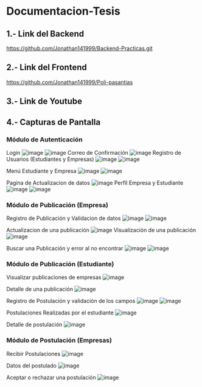 # Documentacion-Tesis

## 1.- Link del Backend
https://github.com/Jonathan141999/Backend-Practicas.git
## 2.- Link del Frontend
https://github.com/Jonathan141999/Poli-pasantias
## 3.- Link de Youtube

## 4.- Capturas de Pantalla

### Módulo de Autenticación
Login
![image](https://user-images.githubusercontent.com/66144899/131281177-d4e7623f-5f71-4a56-85b8-f224d34c884b.png)
![image](https://user-images.githubusercontent.com/66144899/131281236-63fc551a-c96a-4170-8621-a0e0678d26d5.png)
Correo de Confirmación
![image](https://user-images.githubusercontent.com/66144899/131281274-5055d0f0-7af6-4ed7-9f99-98f703ca00d4.png)
Registro de Usuarios (Estudiantes y Empresas)
![image](https://user-images.githubusercontent.com/66144899/131281334-a49158a3-ad2c-46ee-9877-147fb4823234.png)
![image](https://user-images.githubusercontent.com/66144899/131281380-38c0ce0d-569d-45ae-bdde-0c949580ad7e.png)

Menú Estudiante y Empresa
![image](https://user-images.githubusercontent.com/66144899/131281628-e033c424-b0d7-42f2-84f1-db213eaa0de6.png)
![image](https://user-images.githubusercontent.com/66144899/131281658-76f4862e-eee1-47d6-9430-1179520e0d7f.png)

Pagina de Actualizacion de datos
![image](https://user-images.githubusercontent.com/66144899/131281885-350ee366-d607-466b-8288-75dea7e45fae.png)
Perfil Empresa y Estudiante
![image](https://user-images.githubusercontent.com/66144899/131282155-654f8642-17db-4aa9-a883-b006cdbda2f4.png)
![image](https://user-images.githubusercontent.com/66144899/131282187-3e22c305-bdf0-4540-9cbc-345a02d6c73e.png)

### Módulo de Publicación (Empresa)
Registro de Publicación y Validacion de datos
![image](https://user-images.githubusercontent.com/66144899/131282224-b7451399-87b8-4e66-9d05-0320ff7fa5d5.png)
![image](https://user-images.githubusercontent.com/66144899/131282246-57cdad12-631e-492f-bffe-fe3ced394596.png)

Actualizacion de una publicación
![image](https://user-images.githubusercontent.com/66144899/131282303-bef2fcd2-cae6-4fb0-97f0-8166d7cb99ad.png)
Visualización de una publicación
![image](https://user-images.githubusercontent.com/66144899/131282346-a54a3f30-3af4-49f3-9590-128142f2ddf3.png)

Buscar una Publicación y error al no encontrar
![image](https://user-images.githubusercontent.com/66144899/131282396-ee2aa698-56ce-46b8-81c2-3802baf59150.png)
![image](https://user-images.githubusercontent.com/66144899/131282423-ebea1b28-9dcd-46ac-a133-56980a8b3344.png)

### Módulo de Publicación (Estudiante)
Visualizar publicaciones de empresas
![image](https://user-images.githubusercontent.com/66144899/131282514-15439370-4efe-48ba-b9aa-5fb836c04b10.png)

Detalle de una publicación
![image](https://user-images.githubusercontent.com/66144899/131282544-5b25fc87-1e1c-4310-97bc-83cc7b82f3a7.png)

Registro de Postulación y validación de los campos
![image](https://user-images.githubusercontent.com/66144899/131283539-3049a68a-9ca7-45a3-bd8d-f6f95b37dcd0.png)
![image](https://user-images.githubusercontent.com/66144899/131283568-ad542b14-c08c-4055-b327-91e82eed3d19.png)

Postulaciones Realizadas por el estudiante
![image](https://user-images.githubusercontent.com/66144899/131283605-0cb36505-7e53-4899-9413-0825f3d4eb3c.png)

Detalle de postulación
![image](https://user-images.githubusercontent.com/66144899/131283637-9a2066c4-515d-4bbc-89ca-c511e70f6357.png)

### Módulo de Postulación (Empresas)
Recibir Postulaciones 
![image](https://user-images.githubusercontent.com/66144899/131283693-3e48f8ea-3e12-48a2-be0c-7621d881fd6a.png)

Datos del postulado
![image](https://user-images.githubusercontent.com/66144899/131283757-00798b90-cab2-4d1f-b488-4abf04edc3a2.png)

Aceptar o rechazar una postulación
![image](https://user-images.githubusercontent.com/66144899/131283835-a1dbae83-66f0-47eb-ba01-cb0ff2d33685.png)
